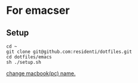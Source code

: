 # For emacser

## Setup

```
cd ~
git clone git@github.com:residenti/dotfiles.git
cd dotfiles/emacs
sh ./setup.sh
```

[change macbook(pc) name.](https://support.apple.com/ja-jp/guide/mac-help/mchlp2322/mac)
